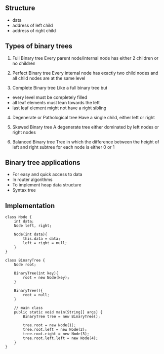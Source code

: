 ## Structure

- data
- address of left child
- address of right child

## Types of binary trees

1. Full Binary tree
   Every parent node/internal node has either 2 children or no children

2. Perfect Binary tree
   Every internal node has exactly two child nodes and all child nodes are at the same level

3. Complete Binary tree
   Like a full binary tree but

- every level must be completely filled
- all leaf elements must lean towards the left
- last leaf element might not have a right sibling

4. Degenerate or Pathological tree
   Have a single child, either left or right

5. Skewed Binary tree
   A degenerate tree either dominated by left nodes or right nodes

6. Balanced Binary tree
   Tree in which the difference between the height of left and right subtree for each node is either 0 or 1

## Binary tree applications

- For easy and quick access to data
- In router algorithms
- To implement heap data structure
- Syntax tree

## Implementation

```
class Node {
    int data;
    Node left, right;

    Node(int data){
        this.data = data;
        left = right = null;
    }
}

class BinaryTree {
    Node root;

    BinaryTree(int key){
        root = new Node(key);
    }

    BinaryTree(){
        root = null;
    }

    // main class
    public static void main(String[] args) {
        BinaryTree tree = new BinaryTree();

        tree.root = new Node(1);
        tree.root.left = new Node(2);
        tree.root.right = new Node(3);
        tree.root.left.left = new Node(4);
    }
}
```
